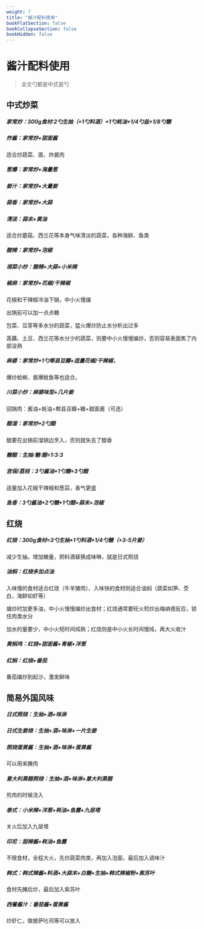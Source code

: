 ```yaml
---
weight: 7
title: "酱汁配料使用"
bookFlatSection: false
bookCollapseSection: false
bookHidden: false
---
```


# 酱汁配料使用

> 全文勺都是中式瓷勺

## 中式炒菜

##### 家常炒：300g食材∶2勺生抽（+1勺料酒）+1勺蚝油+1/4勺盐+1/8勺糖

##### 炸酱：家常炒+甜面酱

适合炒蔬菜、面、炸酱肉

##### 葱爆：家常炒+海量葱

##### 姜汁：家常炒+大量姜

##### 蒜香：家常炒+大蒜

##### 清淡：蒜末+黄油

适合炒蘑菇、西兰花等本身气味清淡的蔬菜，各种海鲜、鱼类

##### 酸辣：家常炒+泡椒

##### 湘菜小炒：酸辣+大蒜+小米辣

##### 椒麻：家常炒+花椒/干辣椒

花椒和干辣椒冷油下锅，中小火慢煸

出锅前可以加一点点糖

包菜、豆芽等多水分的蔬菜，猛火爆炒防止水分析出过多

莲藕、土豆、西兰花等水分少的蔬菜，则要中小火慢慢煸炒，否则容易表面焦了内部没熟

##### 麻婆：家常炒+1勺郫县豆瓣+适量花椒/干辣椒，

爆炒蛤蜊、酱爆鱿鱼等也适合。

##### 川菜小炒：麻婆味型+几片姜

回锅肉：酱油+蚝油+郫县豆瓣+糖+甜面酱（可选）

##### 醋溜：家常炒+2勺醋

醋要在出锅前溜锅边烹入，否则就失去了醋香

##### 糖醋：生抽∶糖∶醋=1∶3∶3

##### 宫保/荔枝：3勺酱油+1勺糖+3勺醋

适量加入花椒干辣椒和葱蒜，香气更盛

##### 鱼香：3勺酱油+2勺糖+1勺醋+蒜末+泡椒

## 红烧

##### 红烧：300g食材=3勺生抽+1勺料酒+1/4勺糖（+3-5片姜）

减少生抽，增加糖量，把料酒替换成味啉，就是日式照烧

##### 油焖：红烧多加点油

入味慢的食材适合红烧（牛羊猪肉）、入味快的食材则适合油焖（蔬菜如笋、茭白，海鲜如虾等）

煸炒时加更多油，中小火慢慢煸炒出食材；红烧通常要旺火煎炒出梅纳德反应，锁住肉类水分

加水的量要少，中小火短时间炖熟；红烧则是中小火长时间慢炖，再大火收汁

##### 黄焖鸡：红烧+甜面酱+青椒+洋葱

##### 红焖：红烧+番茄

番茄煸炒到起沙，激发鲜味

## 简易外国风味

##### 日式照烧：生抽+酒+味淋

##### 日式生姜烧：生抽+酒+味淋+一片生姜

##### 照烧蛋黄酱：生抽+酒+味淋+蛋黄酱

可以用来腌肉

##### 意大利黑醋照烧：生抽+酒+味淋+意大利黑醋

煎肉的时候浇入

##### 泰式：小米辣+洋葱+耗油+鱼露+九层塔

关火后加入九层塔

##### 印尼：甜辣酱+耗油+鱼露

不限食材，全程大火，先炒蔬菜肉类，再加入泡面，最后加入调味汁

##### 韩式：韩式辣酱+料酒+大蒜末+白糖+生抽+韩式辣椒粉+紫苏叶

食材先腌后炒，最后加入紫苏叶

##### 西餐酱汁：番茄酱+蛋黄酱

炒虾仁，做披萨吐司等可以放入